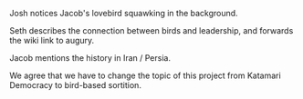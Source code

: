 Josh notices Jacob's lovebird squawking in the background.

Seth describes the connection between birds and leadership, and forwards the wiki link to augury.

Jacob mentions the history in Iran / Persia.

We agree that we have to change the topic of this project from Katamari Democracy to bird-based sortition.
